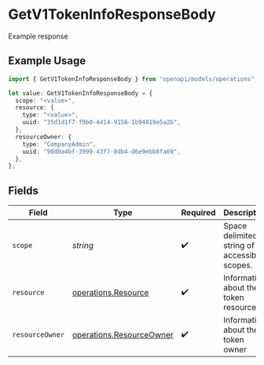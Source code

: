 # GetV1TokenInfoResponseBody

Example response

## Example Usage

```typescript
import { GetV1TokenInfoResponseBody } from "openapi/models/operations";

let value: GetV1TokenInfoResponseBody = {
  scope: "<value>",
  resource: {
    type: "<value>",
    uuid: "35d1d1f7-f9b0-4414-9156-1b94819e5a2b",
  },
  resourceOwner: {
    type: "CompanyAdmin",
    uuid: "90d0a4bf-3999-43f7-8db4-d6e9ebb8fa69",
  },
};
```

## Fields

| Field                                                                | Type                                                                 | Required                                                             | Description                                                          |
| -------------------------------------------------------------------- | -------------------------------------------------------------------- | -------------------------------------------------------------------- | -------------------------------------------------------------------- |
| `scope`                                                              | *string*                                                             | :heavy_check_mark:                                                   | Space delimited string of accessible scopes.                         |
| `resource`                                                           | [operations.Resource](../../models/operations/resource.md)           | :heavy_check_mark:                                                   | Information about the token resource.                                |
| `resourceOwner`                                                      | [operations.ResourceOwner](../../models/operations/resourceowner.md) | :heavy_check_mark:                                                   | Information about the token owner                                    |